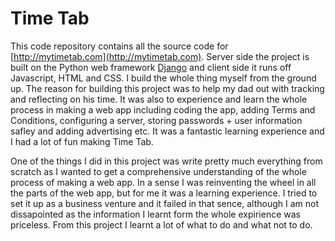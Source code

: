 Time Tab
========

This code repository contains all the source code for [http://mytimetab.com](http://mytimetab.com). Server side the project is built on the Python web framework [Django](https://www.djangoproject.com/) and client side it runs off Javascript, HTML and CSS. I build the whole thing myself from the ground up. The reason for building this project was to help my dad out with tracking and reflecting on his time. It  was also to experience and learn the whole process in making a web app including coding the app, adding Terms and Conditions, configuring a server, storing passwords + user information safley and adding advertising etc. It was a fantastic learning experience and I had a lot of fun making Time Tab.

One of the things I did in this project was write pretty much everything from scratch as I wanted to get a comprehensive understanding of the whole process of making a web app. In a sense I was reinventing the wheel in all the parts of the web app, but for me it was a learning experience. I tried to set it up as a business venture and it failed in that sence, although I am not dissapointed as the information I learnt form the whole expirience was priceless. From this project I learnt a lot of what to do and what not to do.
